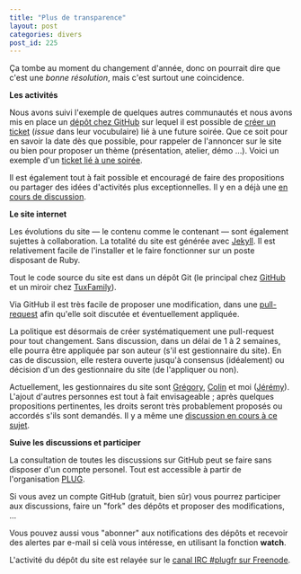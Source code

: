 ```yaml
---
title: "Plus de transparence"
layout: post
categories: divers
post_id: 225
---
```


Ça tombe au moment du changement d'année, donc on pourrait dire que c'est une _bonne résolution_, mais c'est surtout une coincidence.

**Les activités**

Nous avons suivi l'exemple de quelques autres communautés et nous avons mis en place un [dépôt chez GitHub](https://github.com/plug/ping) sur lequel il est possible de [créer un ticket](https://github.com/plug/ping/issues/new) (_issue_ dans leur vocubulaire) lié à une future soirée. Que ce soit pour en savoir la date dès que possible, pour rappeler de l'annoncer sur le site ou bien pour proposer un thème (présentation, atelier, démo …). Voici un exemple d'un [ticket lié à une soirée](https://github.com/plug/ping/issues/1).

Il est également tout à fait possible et encouragé de faire des propositions ou partager des idées d'activités plus exceptionnelles. Il y en a déjà une [en cours de discussion](https://github.com/plug/ping/issues/2).

**Le site internet**

Les évolutions du site — le contenu comme le contenant — sont également sujettes à collaboration.
La totalité du site est générée avec [Jekyll](http://jekyllrb.com). Il est relativement facile de l'installer et le faire fonctionner sur un poste disposant de Ruby.

Tout le code source du site est dans un dépôt Git (le principal chez [GitHub](https://github.com/plug/plugfr.org) et un miroir chez [TuxFamily](http://git.tuxfamily.org/plugfr/plugfr.git)).

Via GitHub il est très facile de proposer une modification, dans une [pull-request](https://github.com/plug/plugfr.org/pulls) afin qu'elle soit discutée et éventuellement appliquée.

La politique est désormais de créer systématiquement une pull-request pour tout changement. Sans discussion, dans un délai de 1 à 2 semaines, elle pourra être appliquée par son auteur (s'il est gestionnaire du site). En cas de discussion, elle restera ouverte jusqu'à consensus (idéalement) ou décision d'un des gestionnaire du site (de l'appliquer ou non).

Actuellement, les gestionnaires du site sont [Grégory](https://github.com/gcolpart), [Colin](https://github.com/colinux) et moi ([Jérémy](https://github.com/jlecour)). L'ajout d'autres personnes est tout à fait envisageable ; après quelques propositions pertinentes, les droits seront très probablement proposés ou accordés s'ils sont demandés. Il y a même une [discussion en cours à ce sujet](https://github.com/plug/ping/issues/6).

**Suive les discussions et participer**

La consultation de toutes les discussions sur GitHub peut se faire sans disposer d'un compte personel. Tout est accessible à partir de l'organisation [PLUG](https://github.com/plug/).

Si vous avez un compte GitHub (gratuit, bien sûr) vous pourrez participer aux discussions, faire un "fork" des dépôts et proposer des modifications, …

Vous pouvez aussi vous "abonner" aux notifications des dépôts et recevoir des alertes par e-mail si celà vous intéresse, en utilisant la fonction **watch**.

L'activité du dépôt du site est relayée sur le [canal IRC #plugfr sur Freenode](http://plugfr.org/association/irc.html).